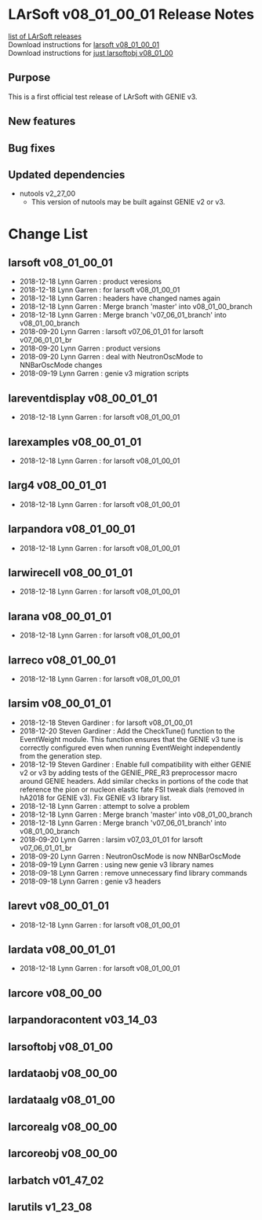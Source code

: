 # LArSoft v08_01_00_01 Release Notes



[list of LArSoft releases](LArSoft_release_list)  
Download instructions for [larsoft v08_01_00_01](http://scisoft.fnal.gov/scisoft/bundles/larsoft/v08_01_00_01/larsoft-v08_01_00_01.html)  
Download instructions for [just larsoftobj v08_01_00](http://scisoft.fnal.gov/scisoft/bundles/larsoftobj/v08_01_00/larsoftobj-v08_01_00.html)

## Purpose

This is a first official test release of LArSoft with GENIE v3.

## New features

## Bug fixes

## Updated dependencies

-   nutools v2_27_00
    -   This version of nutools may be built against GENIE v2 or v3.

# Change List

## larsoft v08_01_00_01

-   2018-12-18 Lynn Garren : product veresions
-   2018-12-18 Lynn Garren : for larsoft v08_01_00_01
-   2018-12-18 Lynn Garren : headers have changed names again
-   2018-12-18 Lynn Garren : Merge branch 'master' into v08_01_00_branch
-   2018-12-18 Lynn Garren : Merge branch 'v07_06_01_branch' into v08_01_00_branch
-   2018-09-20 Lynn Garren : larsoft v07_06_01_01 for larsoft v07_06_01_01_br
-   2018-09-20 Lynn Garren : product versions
-   2018-09-20 Lynn Garren : deal with NeutronOscMode to NNBarOscMode changes
-   2018-09-19 Lynn Garren : genie v3 migration scripts

## lareventdisplay v08_00_01_01

-   2018-12-18 Lynn Garren : for larsoft v08_01_00_01

## larexamples v08_00_01_01

-   2018-12-18 Lynn Garren : for larsoft v08_01_00_01

## larg4 v08_00_01_01

-   2018-12-18 Lynn Garren : for larsoft v08_01_00_01

## larpandora v08_01_00_01

-   2018-12-18 Lynn Garren : for larsoft v08_01_00_01

## larwirecell v08_00_01_01

-   2018-12-18 Lynn Garren : for larsoft v08_01_00_01

## larana v08_00_01_01

-   2018-12-18 Lynn Garren : for larsoft v08_01_00_01

## larreco v08_01_00_01

-   2018-12-18 Lynn Garren : for larsoft v08_01_00_01

## larsim v08_00_01_01

-   2018-12-18 Steven Gardiner : for larsoft v08_01_00_01
-   2018-12-20 Steven Gardiner : Add the CheckTune() function to the EventWeight module. This function ensures that the GENIE v3 tune is correctly configured even when running EventWeight independently from the generation step.
-   2018-12-19 Steven Gardiner : Enable full compatibility with either GENIE v2 or v3 by adding tests of the GENIE_PRE_R3 preprocessor macro around GENIE headers. Add similar checks in portions of the code that reference the pion or nucleon elastic fate FSI tweak dials (removed in hA2018 for GENIE v3). Fix GENIE v3 library list.
-   2018-12-18 Lynn Garren : attempt to solve a problem
-   2018-12-18 Lynn Garren : Merge branch 'master' into v08_01_00_branch
-   2018-12-18 Lynn Garren : Merge branch 'v07_06_01_branch' into v08_01_00_branch
-   2018-09-20 Lynn Garren : larsim v07_03_01_01 for larsoft v07_06_01_01_br
-   2018-09-20 Lynn Garren : NeutronOscMode is now NNBarOscMode
-   2018-09-19 Lynn Garren : using new genie v3 library names
-   2018-09-18 Lynn Garren : remove unnecessary find library commands
-   2018-09-18 Lynn Garren : genie v3 headers

## larevt v08_00_01_01

-   2018-12-18 Lynn Garren : for larsoft v08_01_00_01

## lardata v08_00_01_01

-   2018-12-18 Lynn Garren : for larsoft v08_01_00_01

## larcore v08_00_00

## larpandoracontent v03_14_03

## larsoftobj v08_01_00

## lardataobj v08_00_00

## lardataalg v08_01_00

## larcorealg v08_00_00

## larcoreobj v08_00_00

## larbatch v01_47_02

## larutils v1_23_08
